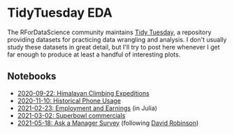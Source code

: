 # TidyTuesday EDA

The RForDataScience community maintains [Tidy
Tuesday](https://github.com/rfordatascience/tidytuesday), a repository
providing datasets for practicing data wrangling and analysis.  I don't usually
study these datasets in great detail, but I'll try to post here whenever I get
far enough to produce at least a handful of interesting plots.

## Notebooks

* [2020-09-22: Himalayan Climbing Expeditions](https://nbviewer.jupyter.org/github/zgana/tidytuesday/blob/main/2020/2020-09-22.ipynb)
* [2020-11-10: Historical Phone Usage](https://nbviewer.jupyter.org/github/zgana/tidytuesday/blob/main/2020/2020-11-10.ipynb)
* [2021-02-23: Employment and Earnings](https://nbviewer.jupyter.org/github/zgana/tidytuesday/blob/main/2021/2020-02-23.jl.ipynb) (in Julia)
* [2021-03-02: Superbowl commercials](https://nbviewer.jupyter.org/github/zgana/tidytuesday/blob/main/2021/2020-03-02.ipynb)
* [2021-05-18: Ask a Manager Survey](https://nbviewer.jupyter.org/github/zgana/tidytuesday/blob/main/2021/2020-05-18.ipynb) (following [David Robinson](https://www.youtube.com/watch?v=2HpRXIpU4jI))
